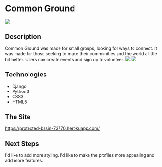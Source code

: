 # Common Ground 

<img src="https://i.imgur.com/97EeidN.png">

## Description 
Common Ground was made for small groups, looking for ways to connect. It was made for those seeking to make their communities and the world a little bit better. Users can create events and sign up to volunteer. 
<img src="https://i.imgur.com/1pulSIa.png">
<img src="https://i.imgur.com/kE7K4iI.png">


## Technologies
* Django
* Python3 
* CSS3 
* HTML5

## The Site 
https://protected-basin-73770.herokuapp.com/

## Next Steps 
I'd like to add more styling. I'd like to make the profiles more appealing and add more features. 

